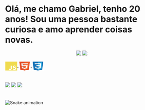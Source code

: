 # Olá, me chamo Gabriel, tenho 20 anos! Sou uma pessoa bastante curiosa e amo aprender coisas novas.

<div align="center">
  <a href="[https://github.com/rafaballerini](https://github.com/GabrielSampa1o)">
  <img height="180em" src="https://github-readme-stats.vercel.app/api?username=GabrielSampa1o&show_icons=true&theme=dracula&include_all_commits=true&count_private=true"/>
  <img height="180em" src="https://github-readme-stats.vercel.app/api/top-langs/?username=GabrielSampa1o&layout=compact&langs_count=7&theme=dracula"/>
</div>
  
  <div style="display: inline_block">
<br>
  <img align="center" alt="biel-Js" height="30" width="40" src="https://raw.githubusercontent.com/devicons/devicon/master/icons/javascript/javascript-plain.svg">
  <img align="center" alt="biel-HTML" height="30" width="40" src="https://raw.githubusercontent.com/devicons/devicon/master/icons/html5/html5-original.svg">
  <img align="center" alt="biel-CSS" height="30" width="40" src="https://raw.githubusercontent.com/devicons/devicon/master/icons/css3/css3-original.svg">
</div>
  
# #
  
  <div>
  <a href="https://www.instagram.com/bielsampayo/" target="_blank"><img src="https://img.shields.io/badge/-Instagram-%23E4405F?style=for-the-badge&logo=instagram&logoColor=white" target="_blank"></a> 
  <a href = "mailto:gabrielsilvasampaio361@gmail.com"><img src="https://img.shields.io/badge/-Gmail-%23333?style=for-the-badge&logo=gmail&logoColor=white" target="_blank"></a>
  <a href="https://www.linkedin.com/in/gabriel-silva-sampaio-727956217/" target="_blank"><img src="https://img.shields.io/badge/-LinkedIn-%230077B5?style=for-the-badge&logo=linkedin&logoColor=white" target="_blank"></a> 
  </div>
  
  # #
  
![Snake animation](https://github.com/GabrielSampa1o/GabrielSampa1o/blob/output/github-contribution-grid-snake.svg)
